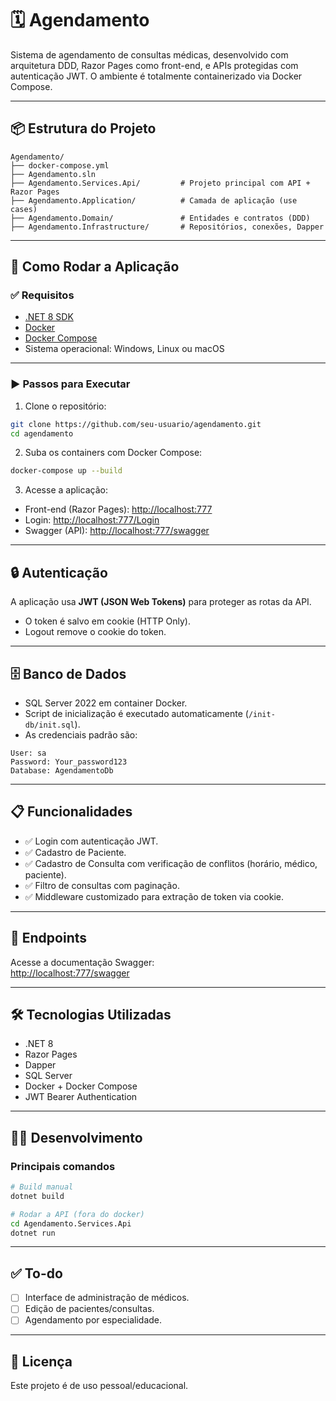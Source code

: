 
# 🗓️ Agendamento

Sistema de agendamento de consultas médicas, desenvolvido com arquitetura DDD, Razor Pages como front-end, e APIs protegidas com autenticação JWT. O ambiente é totalmente containerizado via Docker Compose.

---

## 📦 Estrutura do Projeto

```
Agendamento/
├── docker-compose.yml
├── Agendamento.sln
├── Agendamento.Services.Api/         # Projeto principal com API + Razor Pages
├── Agendamento.Application/          # Camada de aplicação (use cases)
├── Agendamento.Domain/               # Entidades e contratos (DDD)
├── Agendamento.Infrastructure/       # Repositórios, conexões, Dapper
```

---

## 🚀 Como Rodar a Aplicação

### ✅ Requisitos

- [.NET 8 SDK](https://dotnet.microsoft.com/en-us/download)
- [Docker](https://www.docker.com/)
- [Docker Compose](https://docs.docker.com/compose/)
- Sistema operacional: Windows, Linux ou macOS

---

### ▶️ Passos para Executar

1. Clone o repositório:

```bash
git clone https://github.com/seu-usuario/agendamento.git
cd agendamento
```

2. Suba os containers com Docker Compose:

```bash
docker-compose up --build
```

3. Acesse a aplicação:

- Front-end (Razor Pages): [http://localhost:777](http://localhost:777)
- Login: [http://localhost:777/Login](http://localhost:777/Login)
- Swagger (API): [http://localhost:777/swagger](http://localhost:777/swagger)

---

## 🔒 Autenticação

A aplicação usa **JWT (JSON Web Tokens)** para proteger as rotas da API.

- O token é salvo em cookie (HTTP Only).
- Logout remove o cookie do token.

---

## 🗄️ Banco de Dados

- SQL Server 2022 em container Docker.
- Script de inicialização é executado automaticamente (`/init-db/init.sql`).
- As credenciais padrão são:

```env
User: sa
Password: Your_password123
Database: AgendamentoDb
```

---

## 📋 Funcionalidades

- ✅ Login com autenticação JWT.
- ✅ Cadastro de Paciente.
- ✅ Cadastro de Consulta com verificação de conflitos (horário, médico, paciente).
- ✅ Filtro de consultas com paginação.
- ✅ Middleware customizado para extração de token via cookie.

---

## 🧪 Endpoints

Acesse a documentação Swagger:  
[http://localhost:777/swagger](http://localhost:777/swagger)

---

## 🛠️ Tecnologias Utilizadas

- .NET 8
- Razor Pages
- Dapper
- SQL Server
- Docker + Docker Compose
- JWT Bearer Authentication

---

## 👨‍💻 Desenvolvimento

### Principais comandos

```bash
# Build manual
dotnet build

# Rodar a API (fora do docker)
cd Agendamento.Services.Api
dotnet run
```

---

## ✅ To-do

- [ ] Interface de administração de médicos.
- [ ] Edição de pacientes/consultas.
- [ ] Agendamento por especialidade.

---

## 📄 Licença

Este projeto é de uso pessoal/educacional.
